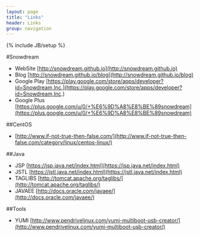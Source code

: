 ```yaml
---
layout: page
title: "Links"
header: Links
group: navigation
---
```

{% include JB/setup %}

#Snowdream
* WebSite [http://snowdream.github.io](http://snowdream.github.io)             
* Blog [http://snowdream.github.io/blog](http://snowdream.github.io/blog)          
* Google Play [https://play.google.com/store/apps/developer?id=Snowdream,Inc.](https://play.google.com/store/apps/developer?id=Snowdream,Inc.)
* Google Plus [https://plus.google.com/u/0/+%E6%9D%A8%E8%BE%89snowdream](https://plus.google.com/u/0/+%E6%9D%A8%E8%BE%89snowdream)

##CentOS
* [http://www.if-not-true-then-false.com/](http://www.if-not-true-then-false.com/category/linux/centos-linux/)

##Java
* JSP [https://jsp.java.net/index.html](https://jsp.java.net/index.html)            
* JSTL [https://jstl.java.net/index.html](https://jstl.java.net/index.html)
* TAGLIBS [http://tomcat.apache.org/taglibs/](http://tomcat.apache.org/taglibs/)
* JAVAEE [http://docs.oracle.com/javaee/](http://docs.oracle.com/javaee/)

##Tools
* YUMI [http://www.pendrivelinux.com/yumi-multiboot-usb-creator/](http://www.pendrivelinux.com/yumi-multiboot-usb-creator/)